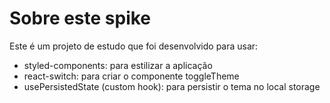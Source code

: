 # Sobre este spike

Este é um projeto de estudo que foi desenvolvido para usar:

- styled-components: para estilizar a aplicação
- react-switch: para criar o componente toggleTheme
- usePersistedState (custom hook): para persistir o tema no local storage

